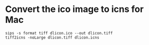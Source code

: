 # Convert the ico image to icns for Mac

    sips -s format tiff dlicon.ico --out dlicon.tiff
    tiff2icns -noLarge dlicon.tiff dlicon.icns
